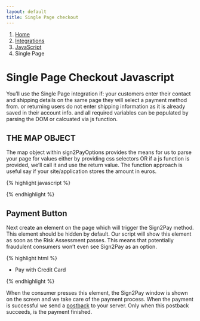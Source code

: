 ```yaml
---
layout: default
title: Single Page checkout
---
```


<ol class="breadcrumb">
  <li><a href="/">Home</a></li>
  <li><a href="/integrations/index.html">Integrations</a></li>
  <li><a href="/integrations/javascript/index.html">JavaScript</a></li>
  <li>Single Page</li>
</ol>

# Single Page Checkout Javascript

You’ll use the Single Page integration if: your customers enter their contact and shipping details on the same page they will select a payment method from. or returning users do not enter shipping information as it is already saved in their account info. and all required variables can be populated by parsing the DOM or calcuated via js function.

## THE MAP OBJECT

The map object within sign2PayOptions provides the means for us to parse your page for values either by providing css selectors OR if a js function is provided, we’ll call it and use the return value. The function approach is useful say if your site/application stores the amount in euros.

{% highlight javascript %}
<script>
  window.sign2PayOptions = {
    merchant_id: 'e29550b84e6963064d000000',      // grab this from your merchant pages
    token: '52fa46da537061f622000000',            // grab this from your merchant pages
    el: '#sign2pay',                              // the DOM element to initiate payment with
    checkout_type: 'single',
    domain : "sign2pay.com",
    map: {                                        // DOM elements that contain purchase values
      first_name: '#consumer_first_name',
      last_name: '#consumer_last_name',
      email: '#consumer_email',
      address: '#consumer_address',
      postal_code: '#consumer_postal_code',
      city: '#consumer_city',
      region: '#consumer_region',
      country: '#consumer_country',
      amount: #consumer_amount,
      ref_id : '#order_id'
    }
  };
  (function() {
    var s = document.createElement("script");
    s.type = "text/javascript";
    s.src = "//sign2pay.com/merchant.js";
    s.async = true;
    t = document.getElementsByTagName('script')[0];
    t.parentNode.insertBefore(s, t);
  })();
</script>
{% endhighlight %}

## Payment Button

Next create an element on the page which will trigger the Sign2Pay method. This element should be hidden by default. Our script will show this element as soon as the Risk Assessment passes. This means that potentially fraudulent consumers won’t even see Sign2Pay as an option.

{% highlight html %}
<button id="sign2pay" style="display: none;">Pay now</button>

<!-- it could be a list item -->
<ul>
  <li>Pay with Credit Card</li>
  <li id="sign2pay" style="display: none;">Pay with your signature</li>
</ul>

<!-- or a div. Your markup, your call. -->
<div id="sign2pay" style="display: none;">Pay now</div>
{% endhighlight %}

When the consumer presses this element, the Sign2Pay window is shown on the screen and we take care of the payment process. When the payment is successful we send a [postback](/integrations/postback.html) to your server. Only when this postback succeeds, is the payment finished.
